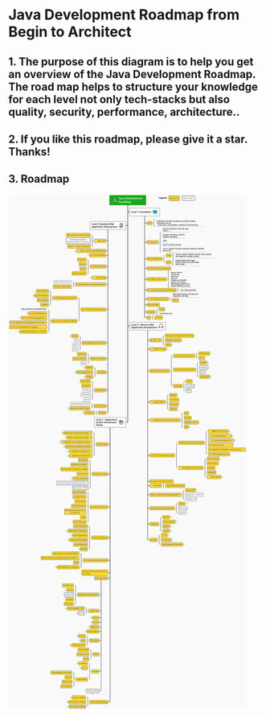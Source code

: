 # Java Development Roadmap from Begin to Architect

## 1. The purpose of this diagram is to help you get an overview of the Java Development Roadmap. The road map helps to structure your knowledge for each level not only tech-stacks but also  quality, security, performance, architecture..

## 2. If you like this roadmap, please give it a star. Thanks!
## 3. Roadmap
![Java Development Roadmap](Java-Roadmap-v1.png)